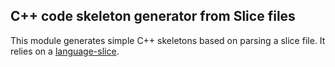 ## C++ code skeleton generator from Slice files

This module generates simple C++ skeletons based on parsing a slice file.
It relies on a [language-slice](https://github.com/paulkoerbitz/language-slice).